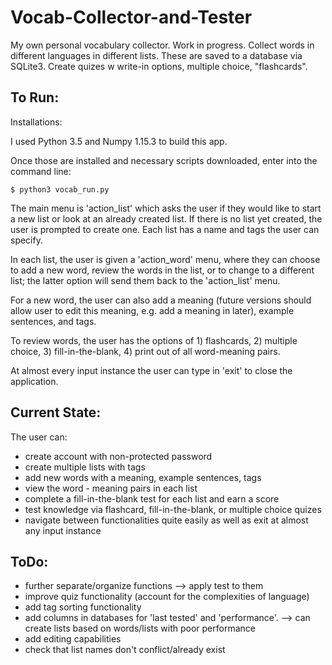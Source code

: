 # Vocab-Collector-and-Tester
My own personal vocabulary collector. Work in progress. Collect words in different languages in different lists. These are saved to a database via SQLite3.  Create quizes w write-in options, multiple choice, "flashcards".

## To Run:
Installations: 

I used Python 3.5 and Numpy 1.15.3 to build this app.

Once those are installed and necessary scripts downloaded, enter into the command line:
```
$ python3 vocab_run.py 
```

The main menu is 'action_list' which asks the user if they would like to start a new list or look at an already created list. If there is no list yet created, the user is prompted to create one. Each list has a name and tags the user can specify.

In each list, the user is given a 'action_word' menu, where they can choose to add a new word, review the words in the list, or to change to a different list; the latter option will send them back to the 'action_list' menu.

For a new word, the user can also add a meaning (future versions should allow user to edit this meaning, e.g. add a meaning in later), example sentences, and tags. 

To review words, the user has the options of 1) flashcards, 2) multiple choice, 3) fill-in-the-blank, 4) print out of all word-meaning pairs.

At almost every input instance the user can type in 'exit' to close the application. 


## Current State:

The user can:
* create account with non-protected password
* create multiple lists with tags
* add new words with a meaning, example sentences, tags
* view the word - meaning pairs in each list
* complete a fill-in-the-blank test for each list and earn a score
* test knowledge via flashcard, fill-in-the-blank, or multiple choice quizes 
* navigate between functionalities quite easily as well as exit at almost any input instance

## ToDo:
* further separate/organize functions --> apply test to them
* improve quiz functionality (account for the complexities of language)
* add tag sorting functionality
* add columns in databases for 'last tested' and 'performance'. --> can create lists based on words/lists with poor performance
* add editing capabilities
* check that list names don't conflict/already exist
